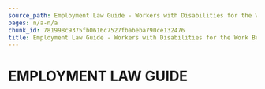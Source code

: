 ```yaml
---
source_path: Employment Law Guide - Workers with Disabilities for the Work Being Performed.md
pages: n/a-n/a
chunk_id: 781998c9375fb0616c7527fbabeba790ce132476
title: Employment Law Guide - Workers with Disabilities for the Work Being Performed
---
```

# EMPLOYMENT LAW GUIDE
